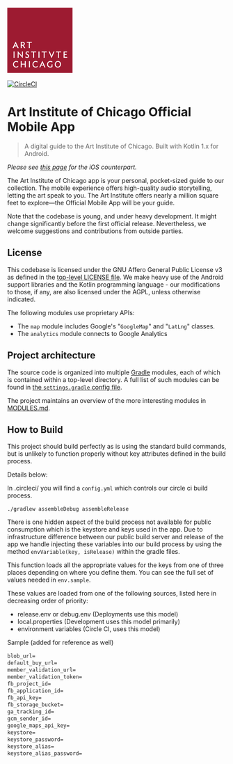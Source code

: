 ![Art Institute of Chicago](https://raw.githubusercontent.com/Art-Institute-of-Chicago/template/master/aic-logo.gif)

[![CircleCI](https://circleci.com/gh/art-institute-of-chicago/aic-mobile-android/tree/dev.svg?style=svg)](https://circleci.com/gh/art-institute-of-chicago/aic-mobile-android/tree/dev)

# Art Institute of Chicago Official Mobile App

> A digital guide to the Art Institute of Chicago. Built with Kotlin 1.x
> for Android.

*Please see
[this page](https://github.com/art-institute-of-chicago/aic-mobile-ios)
for the iOS counterpart.*

The Art Institute of Chicago app is your personal, pocket-sized guide to
our collection. The mobile experience offers high-quality audio
storytelling, letting the art speak to you. The Art Institute offers
nearly a million square feet to explore—the Official Mobile App will be
your guide.

Note that the codebase is young, and under heavy development. It might
change significantly before the first official release. Nevertheless, we
welcome suggestions and contributions from outside parties.

## License

This codebase is licensed under the GNU Affero General Public License v3
as defined in the [top-level LICENSE file](LICENSE). We make heavy use
of the Android support libraries and the Kotlin programming language -
our modifications to those, if any, are also licensed under the AGPL,
 unless otherwise indicated.

The following modules use proprietary APIs:
* The `map` module includes Google's "`GoogleMap`" and "`LatLng`"
  classes.
* The `analytics` module connects to Google Analytics

## Project architecture

The source code is organized into multiple
[Gradle](https://docs.gradle.org) modules, each of which is contained
within a top-level directory. A full list of such modules can be found
in [the `settings.gradle` config file](settings.gradle).

The project maintains an overview of the more interesting modules in
[MODULES.md](MODULES.md).

## How to Build

This project should build perfectly as is using the standard build
commands, but is unlikely to function properly without key attributes
defined in the build process.

Details below:

In .circleci/ you will find a `config.yml` which controls our circle ci
build process.

```aidl
./gradlew assembleDebug assembleRelease
```

There is one hidden aspect of the build process not available for public
consumption which is the keystore and keys used in the app. Due to
infrastructure difference between our public build server and release of
the app we handle injecting these variables into our build process by
using the method `envVariable(key, isRelease)` within the gradle files.

This function loads all the appropriate values for the keys from one of
three places depending on where you define them. You can see the full
set of values needed in `env.sample`.

These values are loaded from one of the following sources, listed here
in decreasing order of priority:

* release.env or debug.env (Deployments use this model)
* local.properties (Development uses this model primarily)
* environment variables (Circle CI, uses this model)

Sample (added for reference as well)
```aidl
blob_url=
default_buy_url=
member_validation_url=
member_validation_token=
fb_project_id=
fb_application_id=
fb_api_key=
fb_storage_bucket=
ga_tracking_id=
gcm_sender_id=
google_maps_api_key=
keystore=
keystore_password=
keystore_alias=
keystore_alias_password=
```